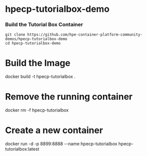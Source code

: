 # hpecp-tutorialbox-demo


### Build the Tutorial Box Container
```
git clone https://github.com/hpe-container-platform-community-demos/hpecp-tutorialbox-demo
cd hpecp-tutorialbox-demo
```
# Build the Image
docker build -t hpecp-tutorialbox .
# Remove the running container
docker rm -f hpecp-tutorialbox
# Create a new container
docker run -d -p 8899:8888 --name hpecp-tutorialbox hpecp-tutorialbox:latest
